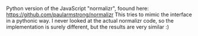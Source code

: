 Python version of the JavaScript "normalizr", foound here:
https://github.com/paularmstrong/normalizr This tries to mimic the interface in
a pythonic way. I never looked at the actual normalizr code, so the
implementation is surely different, but the results are very similar :)
